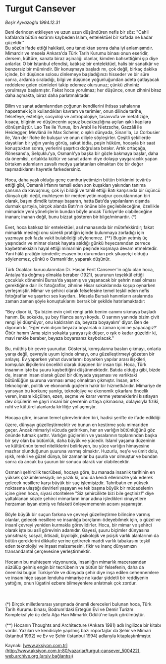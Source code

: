 # Turgut Cansever

*Beşir Ayvazoğlu 1994.12.31*

<div class="pNewsDetailMainContent" itemprop="articleBody">
 Beni derinden etkileyen ve uzun uzun düşündüren nefis bir söz: "Cahil kafalarda bütün esrârını kaybeden Islam, entelektüel bir kafada ne kadar güzeldir."
 <br/>
 Bu sözün ifade ettiği hakikati, onu tanıdıktan sonra daha iyi anlamışımdır. Mimardır ve mesela Ankara'da Türk Tarih Kurumu binası onun eseridir, dersem, kültüre, sanata biraz aşinalığı olanlar, kimden bahsettiğimi şıp diye anlarlar. O bir Istanbul efendisi, katıksız bir entelektüel, halis bir sanatkâr ve benzersiz bir mümindir. Bir konuşmaya başladı mı, çok değil, birkaç dakika içinde, bir düşünce solosu dinlemeye başladığınızı hisseder ve bir süre sonra, ardarda sıraladığı, bilgi ve düşünce yoğunluğundan adeta çatlayacak reddelere gelen cümleleri takip edemez olursunuz; çünkü zihniniz yorulmaya başlamıştır. Fakat hoca yorulmaz; her düşünce, onun zihnini biraz daha açmakta, biraz daha parlatmaktadır.
 <br/>
 <br/>
 Bilim ve sanat adamlarından çoğunun kendilerini ihtisas sahalarına hapsetmek için kullandıkları kavram ve terimler, onun dilinde tarihe, felsefeye, estetiğe, sosyoloji ve antropolojiye, tasavvufa ve metafiziğe, kısaca, bilginin ve düşüncenin uçsuz bucaksızlığına açılan ışıklı kapılara dönüşmüştür. Lao Tse ile Yunus, Ibn Arabî ile Nietzsche, Gazzâli ile Heidegger, Mevlânâ ile Max Scheler, o ışıklı dünyada, Sinan'la, La Corbusier ile, Van der Rohe ile buluşur ve onun diliyle söyleşirler.  Çeşitli şekillerde dayatılan bir yığın yanlış görüş, sakat iddia, peşin hüküm, hocayla bir saat konuştuktan sonra, yerlerini şaşırtıcı doğrulara bırakır. Artık ortaçağa, Rönesans'a, Selçuklu'ya, Osmanlı'ya başka bir gözle bakmaya başlar, daha da önemlisi, ortalıkta kültür ve sanat adamı diye dolaşıp yaygaracılık yapan  birtakım adamların zavallı medya şarlatanları olmaktan öte bir değer taşımadıklarını hayretle farkedersiniz.
 <br/>
 <br/>
 Hoca, daha yaşlı olduğu genç cumhuriyetimizin bütün birikimini tevârüs ettiği gibi, Osmanlı irfanını temsil eden son kuşakları yakından tanıma şansına da kavuşmuş; çok iyi bildiği ve tahlil ettiği Batı karşısında bir üçüncü dünyalı gibi değil, muhteşem bir medeniyetin mağrur çocuklarından biri olarak, başını dimdik tutmayı başaran, hatta Batı'da yapılanların dışında durmak şartıyla, birçok alanda Batı'nın önüne bile geçilebileceğine, özellikle mimaride yeni yönelişlerin bundan böyle ancak Türkiye'de olabileceğine inanan; inanan değil, bunu bizzat gösteren bir bilge/mimardır. (*)
 <br/>
 <br/>
 Evet, hoca katıksız bir entelektüel, asıl manasında bir mütefekkirdir; fakat mimarlık mesleği onu sürekli pratiğin içinde bulunmaya zorladığı için yazmaya pek fazla vakit bulabildiği söylenemez. (**) Bugün yetmiş üç yaşındadır ve mimar olarak hayata atıldığı günkü heyecanından zerrece kaybetmeksizin hayal ettiği mimarinin peşinde koşmaya devam etmektedir. Yani hâlâ pratiğin içindedir; esasen bu durumdan pek şikayetçi olduğu söylenemez, çünkü o Osmanlı'dır, yaparak düşünür.
 <br/>
 <br/>
 Türk Ocakları kurucularından Dr. Hasan Ferit Cansever'in oğlu olan hoca, Antalya'da doğmuş olmakla beraber (1921), şuurunun teşekkül ettiği çocukluk dönemini Bursa'da yaşamış ve yaşanacak bir şehrin nasıl olması gerektiğine dair ilk fotoğraflar, zihnine Hisar sokaklarında koşup oynarken yerleşmiştir. Mimar ve şehirci olarak felsefesine temel teşkil eden nefis fotoğraflar ve şaşırtıcı ses kayıtları.. Mesela Bursalı hanımların aralarında zaman zaman şöyle konuştuklarını berrak bir şekilde hatırlamaktadır:
 <br/>
 <br/>
 "Bey diyor ki, 'Şu bizim evin çivit rengi artık benim canımı sıkmaya başladı hanım. Bu sokakta, şu bey filanca sarıyı koydu. O sarının yanında bizim çivit rengi iyi düşmüyor, onu kaldıralım da, beyaza boyayalım' diyor. Ben de diyorum ki, 'Eğer evin dışını beyaza boyarsak o zaman içini ne yapacağız?' Öbür hanım 'Ama sizin sokakta şuraya ışık düşer, o ışık o kadar güzeldir ki, mavi renkle beraber, beyaza boyarsanız kaybolacak."
 <br/>
 <br/>
 Bu, müthiş bir çevre şuurudur. Gösterişi, komşularına baskın çıkmayı, onlarla yarışı değil, çevreyle uyum içinde olmayı, onu güzelleştirmeyi gözeten bir anlayış. Ev yaparken yahut duvarlarını boyarken yapılar arası ilişkileri, komşuluk ilişkilerini öncelikli olarak düşünen bir insan tipi. Hoca, Türk insanının işte bu şuuru kaybettiğini düşünmektedir. Batıda olduğu gibi, bizde de, insanın insan olarak güzel bir dünyada yaşaması ve varlıktaki bütünlüğün şuuruna varması amaç olmaktan çıkmıştır. Insan, artık teknolojinin, politik ve ekonomik güçlerin hakir bir hizmetkârıdır. Mimariye de yansıyan bu korkunç yanılgı, teknolojiye ve ekonomik çıkarlara öncelik veren, insanı küçülten, ezen, seçme ve karar verme yeteneklerini kısıtlayan dev ölçülerin ve gayri insanî  bir çevrenin ortaya çıkmasına, dolayısıyla fizikî, ruhî ve kültürel alanlarda kirliliğe yol açmıştır.
 <br/>
 <br/>
 Hocaya göre, insanın temel görevlerinden biri, hadisi şerifte de ifade edildiği üzere, dünyayı güzelleştirmektir ve bunun en kestirme yolu mimariden geçer. Ancak mimariyi vücuda getirirken, her an varlığın bütünlüğünü göz önünde tutmak şarttır. Varlığın güçlerinin ve yasalarının toplamından başka bir şey olan bu bütünlük, daha büyük ve yücedir. Islamî yaşama düzeninin ve kültürünün temel niteliklerini belirleyen, bu yüce varlığın himayesine mazhar olunduğunun şuuruna varmış olmaktır. Huzurlu, neş'e ve ümit dolu, ışıklı, renkli ve güzel dünya, bir zamanlar bu şuurla var olmuştur ve bundan sonra da ancak bu şuurun bir sonucu olarak var olabilecektir.
 <br/>
 <br/>
 Osmanlı şehircilik tecrübesi, hocaya göre, bu manada insanlık tarihinin en yüksek çözümlemesiydi; ne yazık ki, onu da kendi ellerimizle yok ederek gelecek nesillere karşı büyük bir suç işlemişizdir. Tahribatın en yüksek noktasına ulaştığı devirleri yaşayan ve tek başına büyük bir mücadelenin içine giren hoca, siyasi otoritelere "Siz şehircilikte bizi bile geçtiniz!" diye yaltaklanan sözde şehirci mimarların imar adına işledikleri cinayetlere herzaman isyan etmiş ve felaketi önleyememenin acısını yaşamıştır.
 <br/>
 <br/>
 Böyle büyük bir suçun farkına ve çevreyi güzelleştirme bilincine varmış olanlar, gelecek nesillere ve insanlığa borçlarını ödeyebilmek için, o güzel ve insanî çevreyi yeniden kurmakla görevlidirler. Hoca, bir mimar ve şehirci olarak işte bu aslî görevinin adamıdır. Gayesi, şuuru biçimler dünyasına yansıtmak; sosyal, iktisadi, biyolojik, psikolojik ve psişik varlık alanlarının da bütün gereklerini dikkatle yerine getirerek maddi varlık tabakasını teşkil eden teknolojiyi ve inşaat malzemesini, fikir ve inanç dünyamızın transandantal çerçevesine yerleştirmektir.
 <br/>
 <br/>
 Hocanın bu muhteşem vizyonunda, insanlığın mimarlık macerasından süzülüp gelmiş engin bir tecrübenin ve bütün bir felsefenin, daha da önemlisi bugün Türkiye'de ve dünyada şehir diye inşa edilen cehennemlere ve insanı hiçe sayan lenduha mimariye ne kadar şiddetli bir reddiyenin yattığını, onun lügatini ezbere bilmeyenlere anlatmak çok zordur.
 <br/>
 <br/>
 <br/>
 <br/>
 (*) Birçok milletlerarası yarışmada önemli dereceleri bulunan hoca, Türk Tarih Kurumu binası, Bodrum'daki Ertegün Evi ve Demir Turizm Kompleksi'yle üç defa Ağa Han Mimarlık Ödülü'ne layık görülmüştür.
 <br/>
 <br/>
 (**) Hocanın Thoughts and Architecture (Ankara 1981) adlı Ingilizce bir kitabı vardır. Yazıları ve kendisiyle yapılmış bazı röportajlar da Şehir ve Mimari (Istanbul 1992) ve Ev ve Şehir (Istanbul 1994) adlarıyla kitaplaştırılmıştır.
 <br/>
</div>


Kaynak: [www.aksiyon.com.tr](http://www.aksiyon.com.tr:80/yazarlar/turgut-cansever_500422), [web.archive.org (arşiv bağlantısı)](http://web.archive.org/web/20150828223823/http://www.aksiyon.com.tr:80/yazarlar/turgut-cansever_500422)
